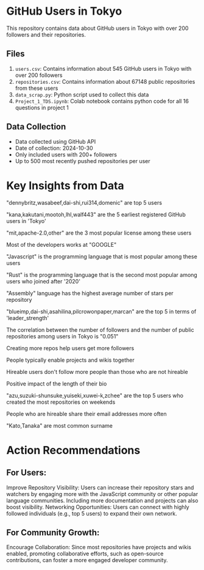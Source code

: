 # GitHub Users in Tokyo

This repository contains data about GitHub users in Tokyo with over 200 followers and their repositories.

## Files

1. `users.csv`: Contains information about 545 GitHub users in Tokyo with over 200 followers
2. `repositories.csv`: Contains information about 67148 public repositories from these users
3. `data_scrap.py`: Python script used to collect this data
4. `Project_1_TDS.ipynb`: Colab notebook contains python code for all 16 questions in project 1

## Data Collection

- Data collected using GitHub API
- Date of collection: 2024-10-30
- Only included users with 200+ followers
- Up to 500 most recently pushed repositories per user


# Key Insights from Data

"dennybritz,wasabeef,dai-shi,rui314,domenic" are top 5 users

"kana,kakutani,mootoh,lhl,walf443" are the 5 earliest registered GitHub users in 'Tokyo'

"mit,apache-2.0,other" are the 3 most popular license among these users

Most of the developers works at "GOOGLE"

"Javascript" is the programming language that is most popular among these users

"Rust" is the programming language that is the second most popular among users who joined after '2020'

"Assembly" language has the highest average number of stars per repository

"blueimp,dai-shi,asahilina,pilcrowonpaper,marcan" are the top 5 in terms of 'leader_strength'

The correlation between the number of followers and the number of public repositories among users in Tokyo is "0.051"

Creating more repos help users get more followers

People typically enable projects and wikis together

Hireable users don't follow more people than those who are not hireable

Positive impact of the length of their bio

"azu,suzuki-shunsuke,yuiseki,xuwei-k,zchee" are the top 5 users who created the most repositories on weekends

People who are hireable share their email addresses more often

"Kato,Tanaka" are most common surname



# Action Recommendations

## For Users:

Improve Repository Visibility: Users can increase their repository stars and watchers by engaging more with the JavaScript community or other popular language communities. Including more documentation and projects can also boost visibility.
Networking Opportunities: Users can connect with highly followed individuals (e.g., top 5 users) to expand their own network.


## For Community Growth:

Encourage Collaboration: Since most repositories have projects and wikis enabled, promoting collaborative efforts, such as open-source contributions, can foster a more engaged developer community.
